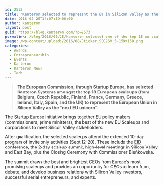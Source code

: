 ```yaml
---
id: 2573
title: 'Kanteron selected to represent the EU in Silicon Valley as the "next EU unicorn"'
date: 2016-08-25T14:07:39+00:00
author: kanteron
layout: post
guid: https://blog.kanteron.com/?p=2573
permalink: /blog/2016/08/25/kanteron-selected-one-of-the-top-15-eu-scaleups-representing-the-eu-in-silicon-valley-as-the-next-eu-unicorn/
image: /wp-content/uploads/2016/08/Sticker_SEC2SV_5-150x150.png
categories:
  - Awards
  - Entrepreneurship
  - Events
  - Kanteron
  - Kanteron News
  - Tech
---
```

> **The European Commission, through Startup Europe, has selected Kanteron Systems amongst the top 18 European scaleups (from Belgium, Czech Republic, Finland, France, Germany, Greece, Ireland, Italy, Spain, and the UK) to represent the European Union in Silicon Valley as the "next EU unicorn".**

The <a href="https://sec2sv.com/" target="_blank">Startup Europe</a> initiative brings together EU policy makers (commissioners, prime ministers), the best of the new EU Scaleups and corporations to meet Silicon Valley stakeholders.

After qualification, the selected scaleups attend the extended 10-day program of invite only activities (Sept 12-20). These include the <a href="https://eid.mindthebridge.com/" target="_blank">EID</a> conference, the 2-day scaleup summit, high-level meetings in Silicon Valley and East Bay, plus the Closing Ceremony with Commissioner Bieńkowska.

The summit draws the best and brightest CEOs from Europe’s most promising scaleups and provides an opportunity for CEOs to learn from, debate, and develop business relations with Silicon Valley investors, successful serial entrepreneurs, and experts.